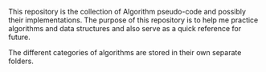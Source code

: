 This repository is the collection of Algorithm pseudo-code and possibly their implementations.
The purpose of this repository is to help me practice algorithms and data structures and also serve as a quick reference for future.

The different categories of algorithms are stored in their own separate folders. 